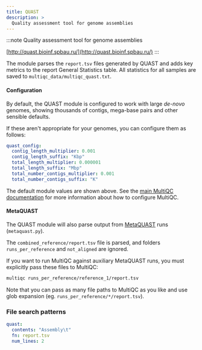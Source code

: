 ```yaml
---
title: QUAST
description: >
  Quality assessment tool for genome assemblies
---
```


<!--
~~~~~ DO NOT EDIT ~~~~~
This file is autogenerated from the MultiQC module python docstring.
Do not edit the markdown, it will be overwritten.

File path for the source of this content: multiqc/modules/quast/quast.py
~~~~~~~~~~~~~~~~~~~~~~~
-->

:::note
Quality assessment tool for genome assemblies

[http://quast.bioinf.spbau.ru/](http://quast.bioinf.spbau.ru/)
:::

The module parses the `report.tsv` files generated by
QUAST and adds key metrics to the report General Statistics table.
All statistics for all samples are saved to `multiqc_data/multiqc_quast.txt`.

#### Configuration

By default, the QUAST module is configured to work with large _de-novo_ genomes,
showing thousands of contigs, mega-base pairs and other sensible defaults.

If these aren't appropriate for your genomes, you can configure them as follows:

```yaml
quast_config:
  contig_length_multiplier: 0.001
  contig_length_suffix: "Kbp"
  total_length_multiplier: 0.000001
  total_length_suffix: "Mbp"
  total_number_contigs_multiplier: 0.001
  total_number_contigs_suffix: "K"
```

The default module values are shown above. See the
[main MultiQC documentation](https://docs.seqera.io/multiqc/getting_started/config)
for more information about how to configure MultiQC.

#### MetaQUAST

The QUAST module will also parse output from
[MetaQUAST](http://quast.sourceforge.net/metaquast) runs (`metaquast.py`).

The `combined_reference/report.tsv` file is parsed, and folders
`runs_per_reference` and `not_aligned` are ignored.

If you want to run MultiQC against auxiliary MetaQUAST runs, you must
explicitly pass these files to MultiQC:

```bash
multiqc runs_per_reference/reference_1/report.tsv
```

Note that you can pass as many file paths to MultiQC as you like
and use glob expansion (eg. `runs_per_reference/*/report.tsv`).

### File search patterns

```yaml
quast:
  contents: "Assembly\t"
  fn: report.tsv
  num_lines: 2
```
